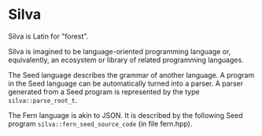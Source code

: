 # Silva

Silva is Latin for "forest".

Silva is imagined to be language-oriented programming language or, equivalently, an ecosystem or
library of related programming languages.

The Seed language describes the grammar of another language. A program in the Seed language can be
automatically turned into a parser. A parser generated from a Seed program is represented by the
type `silva::parse_root_t`.

The Fern language is akin to JSON. It is described by the following Seed program
`silva::fern_seed_source_code` (in file fern.hpp).
